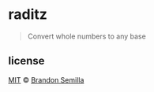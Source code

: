 # raditz
> Convert whole numbers to any base

## license
[MIT](https://opensource.org/licenses/MIT) © [Brandon Semilla](https://git.io/semibran)
